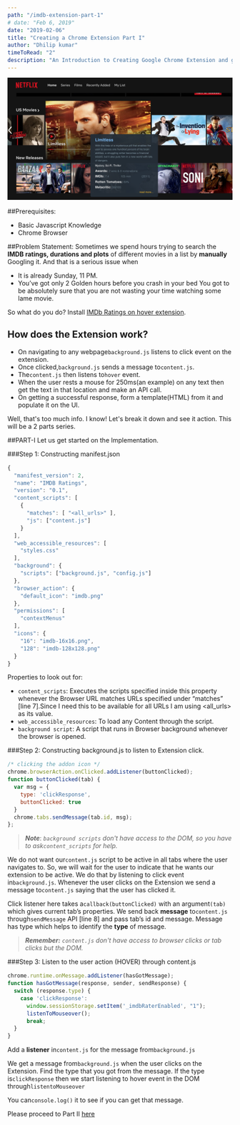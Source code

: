 ```yaml
---
path: "/imdb-extension-part-1"
# date: "Feb 6, 2019"
date: "2019-02-06"
title: "Creating a Chrome Extension Part I"
author: "Dhilip kumar"
timeToRead: "2"
description: "An Introduction to Creating Google Chrome Extension and getting started with communicating between content and background js"
---
```

<img src="cover_2.png"/>
<br/>

##Prerequisites:
* Basic Javascript Knowledge
* Chrome Browser

##Problem Statement:
Sometimes we spend hours trying to search the **IMDB ratings, durations and plots** of different movies in a list by **manually** Googling it. 
And that is a serious issue when
* It is already Sunday, 11 PM.
* You’ve got only 2 Golden hours before you crash in your bed
You got to be absolutely sure that you are not wasting your time watching some lame movie.

So what do you do? Install [IMDb Ratings on hover extension](https://chrome.google.com/webstore/detail/imdb-ratings/aodmmndimojddogmhmpaemocbibnimkl?authuser=1).

## How does the Extension work?
* On navigating to any webpage`background.js` listens to click event on the extension.
* Once clicked,`background.js` sends a message to`content.js`.
* The`content.js` then listens to`hover` event.
* When the user rests a mouse for 250ms(an example) on any text then get the text in that location and make an API call.
* On getting a successful response, form a template(HTML) from it and populate it on the UI.

Well, that's too much info. I know! Let's break it down and see it action. This will be a 2 parts series.

##PART-I
Let us get started on the Implementation.

###Step 1: Constructing manifest.json

```jsx
{
  "manifest_version": 2,
  "name": "IMDB Ratings",
  "version": "0.1",
  "content_scripts": [
    {
      "matches": [ "<all_urls>" ],
      "js": ["content.js"]
    }
  ],
  "web_accessible_resources": [
    "styles.css"
  ],
  "background": {
    "scripts": ["background.js", "config.js"]
  },
  "browser_action": {
    "default_icon": "imdb.png"
  },
  "permissions": [
    "contextMenus"
  ],
  "icons": {
    "16": "imdb-16x16.png",
    "128": "imdb-128x128.png"
  }
}
```
Properties to look out for:

* `content_scripts`: Executes the scripts specified inside this property whenever the Browser URL matches URLs specified under “matches” [line 7].Since I need this to be available for all URLs I am using <all_urls> as its value.
* `web_accessible_resources`: To load any Content through the script.
* `background script`: A script that runs in Browser background whenever the browser is opened.

###Step 2: Constructing background.js to listen to Extension click.

``` js
/* clicking the addon icon */
chrome.browserAction.onClicked.addListener(buttonClicked);
function buttonClicked(tab) {
  var msg = {
    type: 'clickResponse',
    buttonClicked: true
  }
  chrome.tabs.sendMessage(tab.id, msg);
};
```
> ***Note***: *`background scripts` don't have access to the DOM, so you have to ask`content_scripts` for help.*

We do not want our`content.js` script to be active in all tabs where the user navigates to. So, we will wait for the user to indicate that he wants our extension to be active. We do that by listening to click event in`background.js`. Whenever the user clicks on the Extension we send a message to`content.js` saying that the user has clicked it.

Click listener here takes a`callback(buttonClicked)` with an argument`(tab)` which gives current tab’s properties. We send back **message** to`content.js` through`sendMessage` API [line 8] and pass tab’s id and message. Message has type which helps to identify the **type** of message.

> ***Remember:*** *`content.js` don't have access to browser clicks or tab clicks but the DOM.*

###Step 3: Listen to the user action (HOVER) through content.js

```js
chrome.runtime.onMessage.addListener(hasGotMessage);
function hasGotMessage(response, sender, sendResponse) {
  switch (response.type) {
    case 'clickResponse':
      window.sessionStorage.setItem('_imdbRaterEnabled', "1");
      listenToMouseover();
      break;
  }
}
```

Add a **listener** in`content.js` for the message from`background.js`

We get a message from`background.js` when the user clicks on the Extension. Find the type that you got from the message. If the type is`clickResponse` then we start listening to hover event in the DOM through`listentoMouseover`

You can`console.log()` it to see if you can get that message.

Please proceed to Part II [here](/imdb-extension-part-2)


